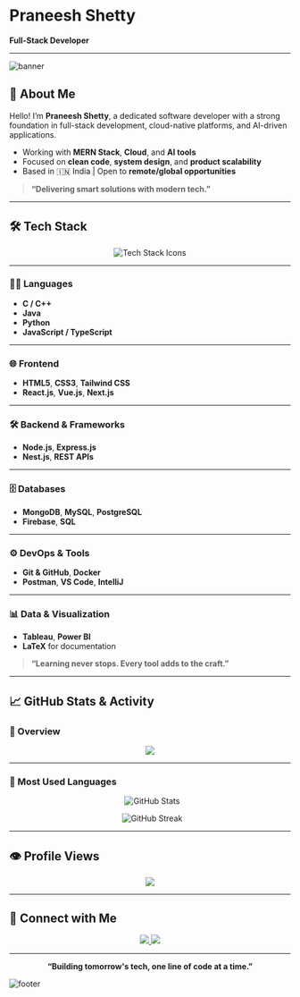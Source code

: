 <!-- README.md -->

#  Praneesh Shetty  
**Full-Stack Developer**

---

![banner](https://capsule-render.vercel.app/api?type=waving&color=F70000&height=200&text=Welcome%20to%20My%20GitHub&fontAlign=50&fontColor=FFFFFF&fontSize=40)

## 👋 About Me

Hello! I’m **Praneesh Shetty**, a dedicated software developer with a strong foundation in full-stack development, cloud-native platforms, and AI-driven applications.

- Working with **MERN Stack**, **Cloud**, and **AI tools**
- Focused on **clean code**, **system design**, and **product scalability**
- Based in 🇮🇳 India | Open to **remote/global opportunities**

> **“Delivering smart solutions with modern tech.”**

---

## 🛠 Tech Stack

<p align="center">
  <img src="https://skillicons.dev/icons?i=html,css,tailwind,js,react,vue,next,nodejs,express,typescript,nest,java,python,c,cpp,mongodb,mysql,postgres,git,github,docker,postman,latex,tableau,powerbi" alt="Tech Stack Icons" />
</p>

---

### 🧑‍💻 Languages

- **C / C++**
- **Java**
- **Python**
- **JavaScript / TypeScript**

---

### 🌐 Frontend

- **HTML5**, **CSS3**, **Tailwind CSS**
- **React.js**, **Vue.js**, **Next.js**

---

### 🛠 Backend & Frameworks

- **Node.js**, **Express.js**
- **Nest.js**, **REST APIs**

---

### 🗄 Databases

- **MongoDB**, **MySQL**, **PostgreSQL**
- **Firebase**, **SQL**

---

### ⚙ DevOps & Tools

- **Git & GitHub**, **Docker**
- **Postman**, **VS Code**, **IntelliJ**

---

### 📊 Data & Visualization

- **Tableau**, **Power BI**
- **LaTeX** for documentation

> **“Learning never stops. Every tool adds to the craft.”**

---

## 📈 GitHub Stats & Activity

### 📌 Overview

<p align="center">
  <img src="https://github-profile-summary-cards.vercel.app/api/cards/profile-details?username=PraneeshShetty&theme=github_dark" />
</p>

---

### 💬 Most Used Languages

<p align="center">
  <img src="https://github-readme-stats-sigma-five.vercel.app/api?username=PraneeshShetty&show_icons=true&theme=radical" alt="GitHub Stats" />
</p>

<p align="center">
  <img src="https://streak-stats.demolab.com/?user=PraneeshShetty&theme=radical" alt="GitHub Streak" />
</p>


---

## 👁 Profile Views

<p align="center">
  <img src="https://komarev.com/ghpvc/?username=PraneeshShetty&style=for-the-badge&color=F70000&label=PROFILE+VIEWS" />
</p>

---

## 🔗 Connect with Me

<p align="center">
  <a href="https://github.com/PraneeshShetty">
    <img src="https://img.shields.io/badge/GitHub-100000?style=for-the-badge&logo=github&logoColor=white" />
  </a>
  <a href="https://www.linkedin.com/in/praneesh-shetty">
    <img src="https://img.shields.io/badge/LinkedIn-0A66C2?style=for-the-badge&logo=linkedin&logoColor=white" />
  </a>
</p>

---

<p align="center"><strong>“Building tomorrow's tech, one line of code at a time.”</strong></p>

![footer](https://capsule-render.vercel.app/api?type=waving&color=F70000&height=120&section=footer)